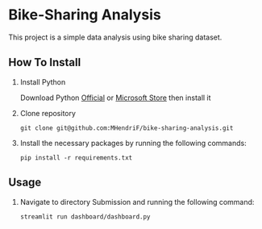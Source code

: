 # Bike-Sharing Analysis
This project is a simple data analysis using bike sharing dataset.

## How To Install
1. Install Python

    Download Python [Official](https://www.python.org/downloads/) or [Microsoft Store](https://apps.microsoft.com/detail/9NRWMJP3717K?hl=en-US&gl=US) then install it

2. Clone repository 

   ```shell
   git clone git@github.com:MHendriF/bike-sharing-analysis.git
   ```

3. Install the necessary packages by running the following commands:

    ```shell
    pip install -r requirements.txt
    ```

## Usage
1. Navigate to directory Submission and running the following command:

    ```shell
    streamlit run dashboard/dashboard.py
    ```